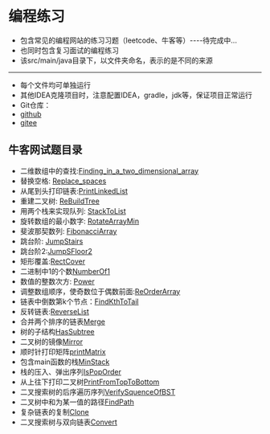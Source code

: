 # 编程练习

- 包含常见的编程网站的练习习题（leetcode、牛客等）----待完成中...
- 也同时包含复习面试的编程练习
- 该src/main/java目录下，以文件夹命名，表示的是不同的来源

-------
 - 每个文件均可单独运行
 - 其他IDEA克隆项目时，注意配置IDEA，gradle，jdk等，保证项目正常运行
 - Git仓库：
  - [github](https://github.com/briarbear/programming_exercises)
  - [gitee](https://gitee.com/briarbear/programming_exercises)
 
 ## 牛客网试题目录
 - 二维数组中的查找:[Finding_in_a_two_dimensional_array](src/main/java/nowcoder/Finding_in_a_two_dimensional_array.java)
 - 替换空格: [Replace_spaces](src/main/java/nowcoder/Replace_spaces.java)
 - 从尾到头打印链表:[PrintLinkedList](src/main/java/nowcoder/PrintLinkedList.java)
 - 重建二叉树: [ReBuildTree](src/main/java/nowcoder/ReBuildTree.java)
 - 用两个栈来实现队列: [StackToList](src/main/java/nowcoder/StackToList.java)
 - 旋转数组的最小数字: [RotateArrayMin](src/main/java/nowcoderRotateArrayMin.java)
 - 斐波那契数列: [FibonacciArray](src/main/java/nowcoderFibonacciArray.java)
 - 跳台阶: [JumpStairs](src/main/java/nowcoderJumpStairs.java)
 - 跳台阶2:[JumpSFloor2](src/main/java/nowcoderJumpFloor2.java)
 - 矩形覆盖:[RectCover](src/main/java/nowcoderRectCover.java)
 - 二进制中1的个数[NumberOf1](src/main/java/nowcoderNumberOf1.java)
 - 数值的整数次方: [Power](src/main/java/nowcoderPower.java)
 - 调整数组顺序，使奇数位于偶数前面:[ReOrderArray](src/main/java/nowcoderReOrderArray.java)
 - 链表中倒数第k个节点：[FindKthToTail](src/main/java/nowcoderFindKthToTail.java)
 - 反转链表:[ReverseList](src/main/java/nowcoderReverseList.java)
 - 合并两个排序的链表[Merge](src/main/java/nowcoderMerge.java)
 - 树的子结构[HasSubtree](src/main/java/nowcoderHasSubtree.java)
 - 二叉树的镜像[Mirror](src/main/java/nowcoderMirror.java)
 - 顺时针打印矩阵[printMatrix](src/main/java/nowcoderPrintMatrix.java)
 - 包含main函数的栈[MinStack](src/main/java/nowcoderMinStack.java)
 - 栈的压入、弹出序列[IsPopOrder](src/main/java/nowcoderIsPopOrder.java)
 - 从上往下打印二叉树[PrintFromTopToBottom](src/main/java/nowcoderPrintFromTopToBottom.java)
 - 二叉搜索树的后序遍历序列[VerifySquenceOfBST](src/main/java/nowcoderVerifySquenceOfBST.java)
 - 二叉树中和为某一值的路径[FindPath](src/main/java/FindPath.java)
 - 复杂链表的复制[Clone](src/main/java/CloneList.java)
 - 二叉搜索树与双向链表[Convert](src/main/java/Convert.java)
 